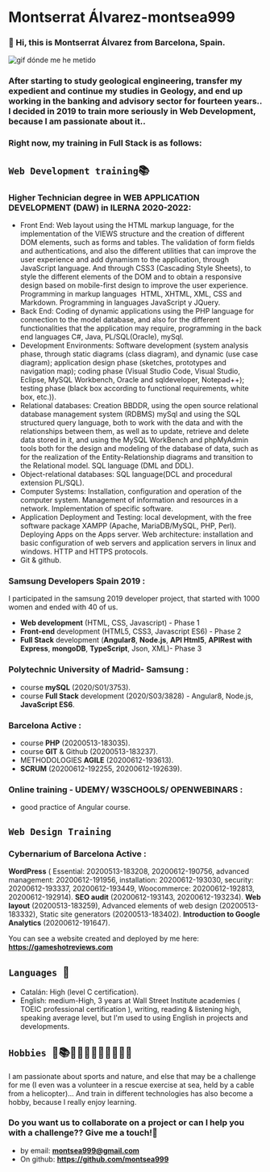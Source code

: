 # Montserrat Álvarez-montsea999

### 👋 Hi, this is Montserrat Álvarez from Barcelona, Spain. 
![gif dónde me he metido](https://github.com/montsea999/inspirations/blob/master/assets/gifAvatarYes.gif) 
### After starting to study geological engineering, transfer my expedient and continue my studies in Geology, and end up working in the banking and advisory sector for fourteen years.. I decided in 2019 to train more seriously in Web Development, because I am passionate about it..

### Right now, my training in Full Stack is as follows:

## `Web Development training`📚

### Higher Technician degree in WEB APPLICATION DEVELOPMENT (DAW) in ILERNA 2020-2022: 
- Front End: Web layout using the HTML markup language, for the implementation of the VIEWS structure and the creation of different DOM elements, such as forms and tables. 
The validation of form fields and authentications, and also the different utilities that can improve the user experience and add dynamism to the application, through JavaScript language. And through CSS3 (Cascading Style Sheets), to style the different elements of the DOM and to obtain a responsive design based on mobile-first design to improve the user experience. Programming in markup languages ​​ HTML, XHTML, XML, CSS and Markdown. Programming in languages JavaScript y JQuery.
- Back End: Coding of dynamic applications using the PHP language for connection to the model database, and also for the different functionalities that the application may require, programming in the back end languages C#, Java, PL/SQL(Oracle), mySql.
- Development Environments: Software development (system analysis phase, through static diagrams (class diagram), and dynamic (use case diagram); application design phase (sketches, prototypes and navigation map); coding phase (Visual Studio Code, Visual Studio, Eclipse, MySQL Workbench, Oracle and sqldeveloper, Notepad++); testing phase (black box according to functional requirements, white box, etc.)).
- Relational databases: Creation BBDDR, using the open source relational database management system (RDBMS) mySql and using the SQL structured query language, both to work with the data and with the relationships between them, as well as to update, retrieve and delete data stored in it, and using the MySQL WorkBench and phpMyAdmin tools both for the design and modeling of the database of data, such as for the realization of the Entity-Relationship diagrams and transition to the Relational model. SQL language (DML and DDL). 
- Object-relational databases: SQL language(DCL and procedural extension PL/SQL). 
- Computer Systems: Installation, configuration and operation of the computer system. Management of information and resources in a network. Implementation of specific software.
- Application Deployment and Testing: local development, with the free software package XAMPP (Apache, MariaDB/MySQL, PHP, Perl). Deploying Apps on the Apps server. Web architecture: installation and basic configuration of web servers and application servers in linux and windows. HTTP and HTTPS protocols.
- Git & github.
### Samsung Developers Spain 2019 : 
I participated in the samsung 2019 developer project, that started with 1000 women and ended with 40 of us.
- **Web development** (HTML, CSS, Javascript) - Phase 1
- **Front-end** development (HTML5, CSS3, Javascript ES6) - Phase 2
- **Full Stack** development (**Angular8**, **Node.js**, **API Html5**, **APIRest with Express**, **mongoDB**, **TypeScript**, Json, XML)- Phase 3

### Polytechnic University of Madrid- Samsung : 
- course **mySQL** (2020/S01/3753).
- course **Full Stack** development (2020/S03/3828) - Angular8, Node.js, **JavaScript ES6**.

### Barcelona Active : 
- course **PHP** (20200513-183035). 
- course **GIT** & Github (20200513-183237). 
- METHODOLOGIES **AGILE** (20200612-193613). 
- **SCRUM** (20200612-192255, 20200612-192639). 

### Online training - UDEMY/ W3SCHOOLS/ OPENWEBINARS : 
- good practice of Angular course.

## `Web Design Training`
### Cybernarium of Barcelona Active : 
**WordPress** ( Essential: 20200513-183208, 20200612-190756, advanced management: 20200612-191956, installation: 20200612-193030, security: 20200612-193337, 20200612-193449, Woocommerce: 20200612-192813, 20200612-192914). 
**SEO audit** (20200612-193143, 20200612-193234). 
**Web layout** (20200513-183259), Advanced elements of web design (20200513-183332), Static site generators (20200513-183402). 
**Introduction to Google Analytics** (20200612-191647).

You can see a website created and deployed by me here: **https://gameshotreviews.com**

## `Languages `🎤
- Catalán: High (level C certification).
- English: medium-High, 3 years at Wall Street Institute academies ( TOEIC professional certification ), writing, reading & listening high, speaking average level, but I'm used to using English in projects and developments.

## `Hobbies `🤿📚🏄‍♀‍🧗🏼‍♀‍🎷🧘‍♀‍🏀        
I am passionate about sports and nature, and else that may be a challenge for me (I even was a volunteer in a rescue exercise at sea, held by a cable from a helicopter)... And train in different technologies has also become a hobby, because I really enjoy learning.

### Do you want us to collaborate on a project or can I help you with a challenge?? Give me a touch!🚀

- by email: **montsea999@gmail.com**
- On github: **https://github.com/montsea999**








